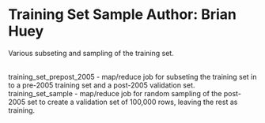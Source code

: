 Training Set Sample
Author: Brian Huey
===============
Various subseting and sampling of the training set.

<br>training_set_prepost_2005 - map/reduce job for subseting the training set in to a pre-2005
training set and a post-2005 validation set.
<br>training_set_sample - map/reduce job for random sampling of the post-2005 set to create a validation set
of 100,000 rows, leaving the rest as training.

